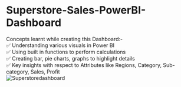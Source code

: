# Superstore-Sales-PowerBI-Dashboard     
Concepts learnt while creating this Dashboard:-    
✅ Understanding various visuals in Power BI    
✅ Using built in functions to perform calculations     
✅ Creating bar, pie charts, graphs to highlight details     
✅ Key insights with respect to Attributes like Regions, Category, Sub-category, Sales, Profit     
![Superstoredashboard]([https://github.com/Vijayalakshmi2704/Superstore-Sales-PowerBI-Dashboard/assets/140339927/d7bc47e2-6423-4c0e-b9a1-9cb347acf277](https://github.com/Vijayalakshmi2704/Superstore-Sales-PowerBI-Dashboard/blob/main/Superstoredashboard.png)https://github.com/Vijayalakshmi2704/Superstore-Sales-PowerBI-Dashboard/blob/main/Superstoredashboard.png)
